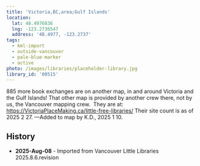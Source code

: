 ```yaml
---
title: 'Victoria,BC,area;Gulf Islands'
location:
  lat: 48.4976836
  lng: -123.2736547
  address: '48.4977, -123.2737'
tags:
  - kml-import
  - outside-vancouver
  - pale-blue-marker
  - active
photo: /images/libraries/placeholder-library.jpg
library_id: '00515'
---
```

885 more book exchanges are on another map, in and around Victoria and the Gulf Islands!
That other map is provided by another crew there, not by us, the Vancouver mapping crew.  
They are at: 
https://VictoriaPlaceMaking.ca/little-free-libraries/
Their site count is as of 2025 2 27.
—Added to map by K.D., 2025 1 10.

## History
- **2025-Aug-08** - Imported from Vancouver Little Libraries 2025.8.6.revision
